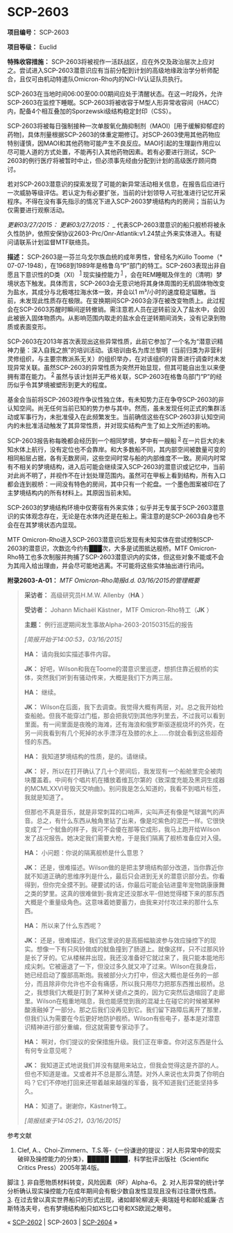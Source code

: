 # SCP-2603
                        


**项目编号：** SCP-2603

**项目等级：** Euclid

**特殊收容措施：** SCP-2603将被视作一活跃战区，应在外交及政治层次上应对之。尝试进入SCP-2603潜意识应有当前分配到计划的高级地缘政治学分析师配合，且仅可由机动特遣队Omicron-Rho内的NCI-IV认证队员执行。

SCP-2603在当地时间06:00至00:00期间应处于清醒状态。在这一时段外，允许SCP-2603在监控下睡眠。SCP-2603将被收容于M型人形异常收容间（HACC）内，配备4个相互叠加的Sporzewski级结构稳定封印（CSS）。

SCP-2603将被每日强制接种一次单胺氧化酶抑制剂（MAOI）[用于缓解抑郁症的药物]，具体剂量根据SCP-2603的体重定期修订。对SCP-2603使用其他药物应特别谨慎，因MAOI和其他药物可能产生不良反应。MAOI引起的生理副作用应以尽可能人道的方式处置，不能再引入其他药物因素。若有必要进行测试，SCP-2603的例行医疗将被暂时中止，但必须事先经由分配到计划的高级医疗顾问商讨。

若对SCP-2603潜意识的探索发现了可能的新异常活动相关信息，在报告后应进行一次威胁等级评估。若认定为有必要扩张，当前的计划领导人可批准进行记忆开采程序。不得在没有事先指示的情况下进入SCP-2603梦境结构内的房间；当前认为仅需要进行观察活动。

*更新03/27/2015：* *更新03/27/2015：* _
代表SCP-2603潜意识的船只舰桥将被永久性防护，依照安保协议2603-Prc/Onr-Atlantik:v1.24禁止外来实体进入。有疑问请联系计划监督MTF联络员。

**描述：** SCP-2603是一芬兰乌戈尔族血统的成年男性，曾经名为Küllo Toome（* 07-07-1948），在1968到1989年是格鲁乌“P”部门的特工。SCP-2603表现出非自愿且下意识性的D类（XI）<sup class='footnoteref'>
 <a shape='rect' class='footnoteref' id='footnoteref-1' href='javascript:;' onclick='WIKIDOT.page.utils.scrollToReference(&apos;footnote-1&apos;)'>1</a>
</sup>现实操控能力<sup>
 <a shape='rect' class='bibcite' id='bibcite-1-24041a' href='javascript:;' onclick='WIKIDOT.page.utils.scrollToReference(&apos;bibitem-1&apos;)'>1</a>
</sup>，会在REM睡眠及伴生的（清明）梦境状态下触发。具体而言，SCP-2603会无意识地将其身体周围的无机固体物改变为盐水，其成分与北极喀拉海水体一致，并会以1 m³/小时的速度稳定辐散。当前，未发现此性质存在极限。在变换期间SCP-2603会浮在被改变物质上。此过程会在SCP-2603苏醒时瞬间逆转撤销。需注意若人员在逆转前没入了盐水中，会因此被嵌入固体物质内。从影响范围内取走的盐水会在逆转期间消失，没有记录到物质或表面变形。

SCP-2603在2013年首次表现出这些异常性质，此前它参加了一个名为“潜意识精神力量：深入自我之旅”的培训活动。该培训由名为库兰黎明（当前归类为非营利灵修组织，与主要宗教派系无关）的组织举办，在对该组织的背景进行调查时未发现异常关联。虽然SCP-2603的异常性质为突然开始显现，但其可能自出生以来便拥有潜在能力。<sup class='footnoteref'>
 <a shape='rect' class='footnoteref' id='footnoteref-2' href='javascript:;' onclick='WIKIDOT.page.utils.scrollToReference(&apos;footnote-2&apos;)'>2</a>
</sup>虽然与该计划并无严格关联，SCP-2603在格鲁乌部门“P”的经历似乎令其梦境被塑形到更大的程度。

基金会当前将SCP-2603视作争议性独立体，有未知势力正在争夺SCP-2603的非认知空间。尚无任何当前已知的势力参与其中。然而，虽未发现任何正式的集群活动或军事行为，未批准侵入在此频繁发生。当前确信这些在SCP-2603非认知空间内的未批准活动触发了其异常性质，并对现实结构产生了如上文所述的影响。

SCP-2603报告称每晚都会经历到一个相同梦境，梦中有一艘船<sup class='footnoteref'>
 <a shape='rect' class='footnoteref' id='footnoteref-3' href='javascript:;' onclick='WIKIDOT.page.utils.scrollToReference(&apos;footnote-3&apos;)'>3</a>
</sup>在一片巨大的未知水体上航行，没有定位也不会靠岸。和大多数船不同，其内部空间被数量可变的相同船层占据，各有无数房间，这些空间时常与船的内部维度不一致。房间内时常有不相关的梦境结构，进入后可能会继续深入SCP-2603的潜意识或记忆中，当前对此尚不明了，并视作不在计划处理范围内。虽然可在甲板上看到结构，所有入口都会连到舰桥：一间没有特色的房间，其中只有一个舵盘。一个墨色图案被印在了主梦境结构内的所有材料上。其原因当前未知。

SCP-2603的梦境结构环境中仅寄宿有外来实体；似乎并无专属于SCP-2603潜意识的实体观念存在，无论是在水体内还是在船上。需注意的是SCP-2603自身也不会在在其梦境状态内显现。

MTF Omicron-Rho进入SCP-2603潜意识后发现有未知实体在尝试控制SCP-2603的潜意识，次数迄今约有███次，大多是试图抵达舰桥。MTF Omicron-Rho特工也多次制服并拘捕了SCP-2603潜意识内的实体，但这些对象不能或不会为其闯入给出理由，并会尽可能地逃离。不可能将这些实体抽出进行讯问。

**附录2603-A-01：** *MTF Omicron-Rho简报d.d. 03/16/2015的管理概要* 


> **采访者：** 高级研究员H.M.W. Allenby（**HA** ）
> 
> **受访者：** Johann Michaël Kästner，MTF Omicron-Rho特工（**JK** ）
> 
> **主题：** 例行巡逻期间发生事故Alpha-2603-20150315后的报告
> 
> *[简报开始于14:00:53，03/16/2015]* 
> 
> **HA：** 请向我如实描述事件内容。
> 
> **JK：** 好吧，Wilson和我在Toome的潜意识里巡逻，想抓住靠近舰桥的实体，突然我们听到有骚动传来，大概是我们下方两三层。
> 
> **HA：** 继续。
> 
> **JK：** Wilson在后面，我下去调查。我觉得大概有两层，对。总之我开始检查船舱。但我不能穿过门槛，那会把我切到其他序列里去，不过我可以看到里面。有一间里面是夜晚的海滩，还有海浪和俄罗斯驱逐舰烧坏的外壳，在另一间我看到有几个死掉的水手漂浮在及膝的水上……你就会看到这些超奇怪的东西。
> 
> **HA：** 我知道梦境结构的性质，是的。请继续。
> 
> **JK：** 好，所以在打开确认了几十个房间后，我发现有一个船舱里完全被肉块覆盖着。中间有个唱片机在播放着维瓦尔第的《致深度充能及黑洞生成器的MCMLXXVI号毁灭交响曲》。别问我是怎么知道的，我看不到唱片标签，我就是知道了。
> 
> 但那也不真是音乐，就是非常刺耳的口哨声，尖叫声还有像是气球漏气的声音。总之，有什么东西从触角里钻了出来，像是坨紫色的泥巴一样。它很快变成了一个鱿鱼的样子，我可不会傻在那等它成形，我马上跑开给Wilson发了战况报告。她决定我们需要大枪，于是我们隔离了舰桥准备应对入侵。
> 
> **HA：** 小问题：你说的隔离舰桥是什么意思？
> 
> **JK：** 还是，很难描述。Wilson做的是把主梦境结构部分改道，当你靠近你就不知道正确的思维序列是什么，最后只会进到无关的潜意识部分去。你看得到，但你完全摸不到。硬要试的话，你最后可能会钻进童年宠物跳康康舞之类的梦里。这真的很难做到-我肯定还没那水平-但她觉得楼下来的那东西大概是个重量级角色。这意味着她要蓄力，由我来对付攻过来的那什么东西。
> 
> **HA：** 所以来了什么东西呢？
> 
> **JK：** 还是，很难描述，我们这里说的是高振幅脑波参与效应操控下的现实。想像一下有只风铃做成的鱿鱼撞到了肠道上。就像这样，只不过那风铃是长了牙的。它从楼梯井出现，我还没准备好它就过来了，我只能本能地形成尖刺。它被逼退了一下，但没过多久就又冲了过来。Wilson在我身后，她已经启动了腹部高斯炮。我被部分火力打中，但这大概也是任务的一部分，而且除非你允许也不会有痛感，所以我只用尽力把那东西推出舰桥。总之，我想我们大概是打到了某种关键点之类的，因为它突然后退缩回了走廊里。Wilson在粗重地喘息，我也能感觉到我的混凝土在碰它的时候被某种酸液融掉了一部分。那之后我们没再见到它。我们留下路障后离开了那里，但我们认为需要在今后更好地防护舰桥。Wilson有些电子，基本是对潜意识精神进行部分重编，但这就需要专家动手了。
> 
> **HA：** 啊对，你们提议的安保措施升级。我们正在审查。你对这东西是什么有何专业意见呢？
> 
> **JK：** 我知道正式地说我们并没有腿用来站立，但我会觉得这是齐邵的人。但也不知道是谁。又或者并不总是那么清楚。对外人来说也太异类了你明白吗？它们不停地打回来还带着越来越强的军备，我不知道我们还能坚持多久。
> 
> **HA：** 知道了。谢谢你，Kästner特工。
> 
> *[简报结束于14:05:21，03/16/2015]* 
> 


参考文献
1. Clef, A.、Choi-Zimmern、T.S.等-《一份谦逊的提议：对人形异常中的现实破碎及操控能力的分类》，█████ ████，科学批评出版社（Scientific Critics Press）2005年第4版。


脚注
<a shape='rect' href='javascript:;' onclick='WIKIDOT.page.utils.scrollToReference(&apos;footnoteref-1&apos;)'>1</a>. 非自愿物质材料转变，风险因素（RF）Alpha-6。
<a shape='rect' href='javascript:;' onclick='WIKIDOT.page.utils.scrollToReference(&apos;footnoteref-2&apos;)'>2</a>. 对人形异常的统计学分析确认现实操控能力在成年期间会有极少数自发性显现且没有过往潜伏性质。
<a shape='rect' href='javascript:;' onclick='WIKIDOT.page.utils.scrollToReference(&apos;footnoteref-3&apos;)'>3</a>. 在过去曾以真实世界船只的形式出现，诸如邮轮柳波夫·奥瑞娃号和邮轮威廉·古斯特洛夫号，也有梦境结构船只如XS匕口号和XS欧润之眼号。



« [SCP-2602](/scp-2602) | SCP-2603 | [SCP-2604](/scp-2604) »





                    
